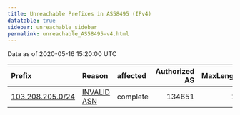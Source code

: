 ```yaml
---
title: Unreachable Prefixes in AS58495 (IPv4)
datatable: true
sidebar: unreachable_sidebar
permalink: unreachable_AS58495-v4.html
---
```


Data as of 2020-05-16 15:20:00 UTC


<div class="datatable-begin"></div>

| Prefix                                                     | Reason                                                                                                  | affected   |   Authorized AS |   MaxLength | Anchor                                       |   unreachable /24s |
|:-----------------------------------------------------------|:--------------------------------------------------------------------------------------------------------|:-----------|----------------:|------------:|:---------------------------------------------|-------------------:|
| [103.208.205.0/24](https://stat.ripe.net/103.208.205.0/24) | [INVALID ASN](https://rpki-validator.ripe.net/announcement-preview?asn=AS58495&prefix=103.208.205.0/24) | complete   |          134651 |          24 | [APNIC](unreachable_APNIC_RPKI_Root-v4.html) |                  1 |

<div class="datatable-end"></div>